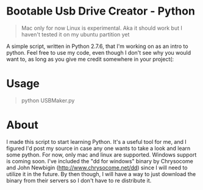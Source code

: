 Bootable Usb Drive Creator - Python
==============================

>Mac only for now
>Linux is experimental. Aka it should work but I haven't tested it on my ubuntu partition yet

A simple script, written in Python 2.7.6, that I'm working on as an intro to python. Feel free to use my code, even though I don't see why you would want to, as long as you give me credit somewhere in your project(:

Usage
==============================
> python USBMaker.py

About
==============================
I made this script to start learning Python. It's a useful tool for me, and I figured I'd post my source in case any one wants to take a look and learn some python. For now, only mac and linux are supported. Windows support is coming soon. I've included the "dd for windows" binary by Chrysocome and John Newbigin (http://www.chrysocome.net/dd) since I will need to utilize it in the future. By then though, I will have a way to just download the binary from their servers so I don't have to re distribute it.
